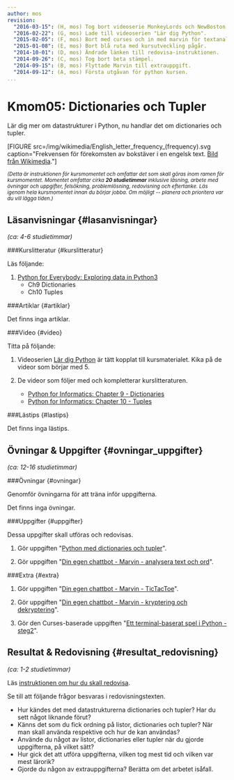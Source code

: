 ```yaml
---
author: mos
revision:
  "2016-03-15": (H, mos) Tog bort videoserie MonkeyLords och NewBoston.
  "2016-02-22": (G, mos) Lade till videoserien "Lär dig Python".
  "2015-02-05": (F, mos) Bort med curses och in med marvin för textanalys och tic-tac-toe.
  "2015-01-08": (E, mos) Bort blå ruta med kursutveckling pågår.
  "2014-10-01": (D, mos) Ändrade länken till redovisa-instruktionen.
  "2014-09-26": (C, mos) Tog bort beta stämpel.
  "2014-09-15": (B, mos) Flyttade Marvin till extrauppgift.
  "2014-09-12": (A, mos) Första utgåvan för python kursen.
...
```

Kmom05: Dictionaries och Tupler
==================================

Lär dig mer om datastrukturer i Python, nu handlar det om dictionaries och tupler.


[FIGURE src=/img/wikimedia/English_letter_frequency_(frequency).svg caption="Frekvensen för förekomsten av bokstäver i en engelsk text. [Bild från Wikimedia](https://en.wikipedia.org/wiki/Letter_frequency#mediaviewer/File:English_letter_frequency_(frequency).svg)."]

<small><i>(Detta är instruktionen för kursmomentet och omfattar det som skall göras inom ramen för kursmomentet. Momentet omfattar cirka **20 studietimmar** inklusive läsning, arbete med övningar och uppgifter, felsökning, problemlösning, redovisning och eftertanke. Läs igenom hela kursmomentet innan du börjar jobba. Om möjligt -- planera och prioritera var du vill lägga tiden.)</i></small>



Läsanvisningar  {#lasanvisningar}
---------------------------------

*(ca: 4-6 studietimmar)*


###Kurslitteratur  {#kurslitteratur}

Läs följande:

1. [Python for Everybody: Exploring data in Python3](kunskap/boken-python-for-everybody-exploring-data-using-python3) 
    * Ch9 Dictionaries
    * Ch10 Tuples

<!--
2. Komplettera med motsvarande kapitel från systerboken [Think Python: How to Think Like a Computer Scientist](kunskap/boken-think-python-how-to-think-like-a-computer-scientist) 
    * Ch11 Dictionaries
    * Ch12 Tuples
    * Ch13 Case study: data structure selection
-->



###Artiklar {#artiklar}

Det finns inga artiklar.



###Video  {#video}

Titta på följande:

1. Videoserien [Lär dig Python](https://www.youtube.com/playlist?list=PLKtP9l5q3ce93pTlN_dnDpsTwGLCXJEpd) är tätt kopplat till kursmaterialet. Kika på de videor som börjar med 5.

2. De videor som följer med och kompletterar kurslitteraturen.

    * [Python for Informatics: Chapter 9 - Dictionaries](https://www.youtube.com/watch?v=FS-WZWUlPlM)
    * [Python for Informatics: Chapter 10 - Tuples](https://www.youtube.com/watch?v=odIMpHInDbA)



###Lästips {#lastips}

Det finns inga lästips.



Övningar & Uppgifter  {#ovningar_uppgifter}
-------------------------------------------

*(ca: 12-16 studietimmar)*


###Övningar {#ovningar}

Genomför övningarna för att träna inför uppgifterna.

Det finns inga övningar.



###Uppgifter {#uppgifter}

Dessa uppgifter skall utföras och redovisas.

1. Gör uppgiften "[Python med dictionaries och tupler](uppgift/python-med-dictionaries-och-tupler)".

1. Gör uppgiften "[Din egen chattbot - Marvin - analysera text och ord](uppgift/din-egen-chattbot-marvin-analysera-text-och-ord)".



###Extra {#extra}

1. Gör uppgiften "[Din egen chattbot - Marvin - TicTacToe](uppgift/din-egen-chattbot-marvin-tictactoe)".

1. Gör uppgiften "[Din egen chattbot - Marvin - kryptering och dekryptering](uppgift/din-egen-chattbot-marvin-steg-4)".

1. Gör den Curses-baserade uppgiften "[Ett terminal-baserat spel i Python - steg2](uppgift/ett-terminal-baserat-spel-i-python-steg2)". 



Resultat & Redovisning  {#resultat_redovisning}
-----------------------------------------------

*(ca: 1-2 studietimmar)*

Läs [instruktionen om hur du skall redovisa](./../redovisa).

Se till att följande frågor besvaras i redovisningstexten.

* Hur kändes det med datastrukturerna dictionaries och tupler? Har du sett något liknande förut?
* Känns det som du fick ordning på listor, dictionaries och tupler? När man skall använda respektive och hur de kan användas?
* Använde du något av listor, dictionaries eller tupler när du gjorde uppgifterna, på vilket sätt?
* Hur gick det att utföra uppgifterna, vilken tog mest tid och vilken var mest lärorik?
* Gjorde du någon av extrauppgifterna? Berätta om det arbetet isåfall.
